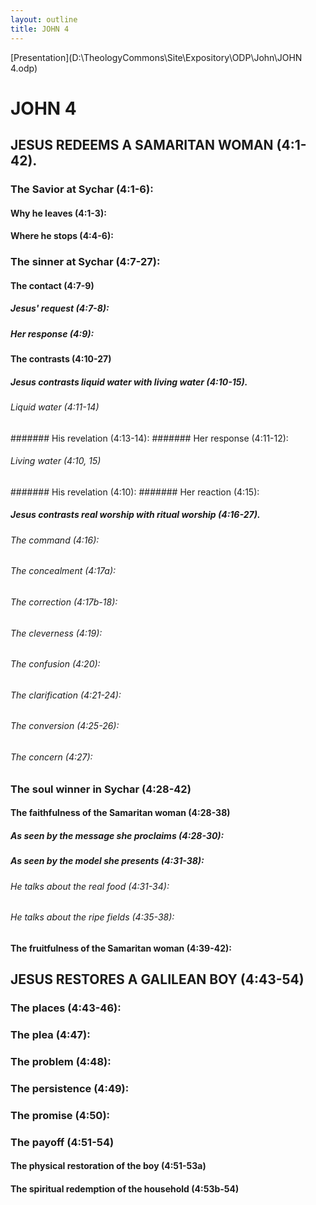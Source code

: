 ```yaml
---
layout: outline
title: JOHN 4
---
```

[Presentation](D:\TheologyCommons\Site\Expository\ODP\John\JOHN 4.odp)
# JOHN 4
## JESUS REDEEMS A SAMARITAN WOMAN (4:1-42). 
###  The Savior at Sychar (4:1-6): 
####  Why he leaves (4:1-3): 
####  Where he stops (4:4-6): 
###  The sinner at Sychar (4:7-27): 
####  The contact (4:7-9) 
#####  Jesus\' request (4:7-8): 
#####  Her response (4:9): 
####  The contrasts (4:10-27) 
#####  Jesus contrasts liquid water with living water (4:10-15). 
######  Liquid water (4:11-14) 
#######  His revelation (4:13-14): 
#######  Her response (4:11-12): 
######  Living water (4:10, 15) 
#######  His revelation (4:10): 
#######  Her reaction (4:15): 
#####  Jesus contrasts real worship with ritual worship (4:16-27). 
######  The command (4:16): 
######  The concealment (4:17a): 
######  The correction (4:17b-18): 
######  The cleverness (4:19): 
######  The confusion (4:20): 
######  The clarification (4:21-24): 
######  The conversion (4:25-26): 
######  The concern (4:27): 
###  The soul winner in Sychar (4:28-42) 
####  The faithfulness of the Samaritan woman (4:28-38) 
#####  As seen by the message she proclaims (4:28-30): 
#####  As seen by the model she presents (4:31-38): 
######  He talks about the real food (4:31-34): 
######  He talks about the ripe fields (4:35-38): 
####  The fruitfulness of the Samaritan woman (4:39-42): 
## JESUS RESTORES A GALILEAN BOY (4:43-54) 
###  The places (4:43-46): 
###  The plea (4:47): 
###  The problem (4:48): 
###  The persistence (4:49): 
###  The promise (4:50): 
###  The payoff (4:51-54) 
####  The physical restoration of the boy (4:51-53a) 
####  The spiritual redemption of the household (4:53b-54) 
